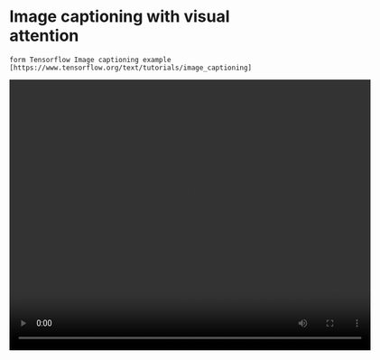 # Image captioning with visual attention

`form Tensorflow Image captioning example [https://www.tensorflow.org/text/tutorials/image_captioning]`


<video width="640" height="480" controls>
  <source src="attion_maps_crop_cs-gril_bone.mp4" type="video/mp4">
  我的精彩影片
</video>



